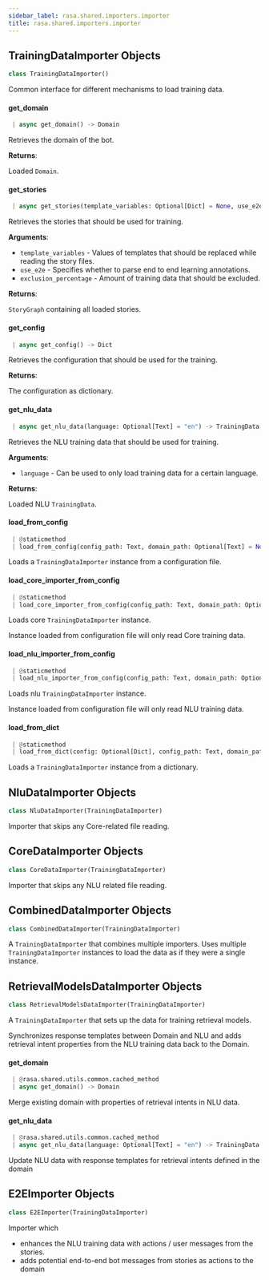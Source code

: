 ```yaml
---
sidebar_label: rasa.shared.importers.importer
title: rasa.shared.importers.importer
---
```


## TrainingDataImporter Objects

```python
class TrainingDataImporter()
```

Common interface for different mechanisms to load training data.

#### get\_domain

```python
 | async get_domain() -> Domain
```

Retrieves the domain of the bot.

**Returns**:

  Loaded `Domain`.

#### get\_stories

```python
 | async get_stories(template_variables: Optional[Dict] = None, use_e2e: bool = False, exclusion_percentage: Optional[int] = None) -> StoryGraph
```

Retrieves the stories that should be used for training.

**Arguments**:

- `template_variables` - Values of templates that should be replaced while
  reading the story files.
- `use_e2e` - Specifies whether to parse end to end learning annotations.
- `exclusion_percentage` - Amount of training data that should be excluded.
  

**Returns**:

  `StoryGraph` containing all loaded stories.

#### get\_config

```python
 | async get_config() -> Dict
```

Retrieves the configuration that should be used for the training.

**Returns**:

  The configuration as dictionary.

#### get\_nlu\_data

```python
 | async get_nlu_data(language: Optional[Text] = "en") -> TrainingData
```

Retrieves the NLU training data that should be used for training.

**Arguments**:

- `language` - Can be used to only load training data for a certain language.
  

**Returns**:

  Loaded NLU `TrainingData`.

#### load\_from\_config

```python
 | @staticmethod
 | load_from_config(config_path: Text, domain_path: Optional[Text] = None, training_data_paths: Optional[List[Text]] = None, training_type: Optional[TrainingType] = TrainingType.BOTH) -> "TrainingDataImporter"
```

Loads a `TrainingDataImporter` instance from a configuration file.

#### load\_core\_importer\_from\_config

```python
 | @staticmethod
 | load_core_importer_from_config(config_path: Text, domain_path: Optional[Text] = None, training_data_paths: Optional[List[Text]] = None) -> "TrainingDataImporter"
```

Loads core `TrainingDataImporter` instance.

Instance loaded from configuration file will only read Core training data.

#### load\_nlu\_importer\_from\_config

```python
 | @staticmethod
 | load_nlu_importer_from_config(config_path: Text, domain_path: Optional[Text] = None, training_data_paths: Optional[List[Text]] = None) -> "TrainingDataImporter"
```

Loads nlu `TrainingDataImporter` instance.

Instance loaded from configuration file will only read NLU training data.

#### load\_from\_dict

```python
 | @staticmethod
 | load_from_dict(config: Optional[Dict], config_path: Text, domain_path: Optional[Text] = None, training_data_paths: Optional[List[Text]] = None, training_type: Optional[TrainingType] = TrainingType.BOTH) -> "TrainingDataImporter"
```

Loads a `TrainingDataImporter` instance from a dictionary.

## NluDataImporter Objects

```python
class NluDataImporter(TrainingDataImporter)
```

Importer that skips any Core-related file reading.

## CoreDataImporter Objects

```python
class CoreDataImporter(TrainingDataImporter)
```

Importer that skips any NLU related file reading.

## CombinedDataImporter Objects

```python
class CombinedDataImporter(TrainingDataImporter)
```

A `TrainingDataImporter` that combines multiple importers.
Uses multiple `TrainingDataImporter` instances
to load the data as if they were a single instance.

## RetrievalModelsDataImporter Objects

```python
class RetrievalModelsDataImporter(TrainingDataImporter)
```

A `TrainingDataImporter` that sets up the data for training retrieval models.

Synchronizes response templates between Domain and NLU
and adds retrieval intent properties from the NLU training data
back to the Domain.

#### get\_domain

```python
 | @rasa.shared.utils.common.cached_method
 | async get_domain() -> Domain
```

Merge existing domain with properties of retrieval intents in NLU data.

#### get\_nlu\_data

```python
 | @rasa.shared.utils.common.cached_method
 | async get_nlu_data(language: Optional[Text] = "en") -> TrainingData
```

Update NLU data with response templates for retrieval intents defined in the domain

## E2EImporter Objects

```python
class E2EImporter(TrainingDataImporter)
```

Importer which
- enhances the NLU training data with actions / user messages from the stories.
- adds potential end-to-end bot messages from stories as actions to the domain

